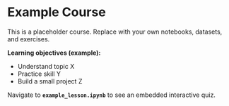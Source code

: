 
# Example Course

This is a placeholder course. Replace with your own notebooks, datasets, and exercises.

**Learning objectives (example):**
- Understand topic X
- Practice skill Y
- Build a small project Z

Navigate to **`example_lesson.ipynb`** to see an embedded interactive quiz.
